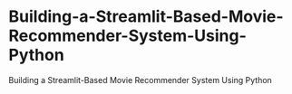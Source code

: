 # Building-a-Streamlit-Based-Movie-Recommender-System-Using-Python
Building a Streamlit-Based Movie Recommender System Using Python
